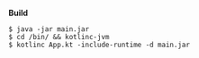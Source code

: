 **Build**
```
$ java -jar main.jar
$ cd /bin/ && kotlinc-jvm
$ kotlinc App.kt -include-runtime -d main.jar
```
